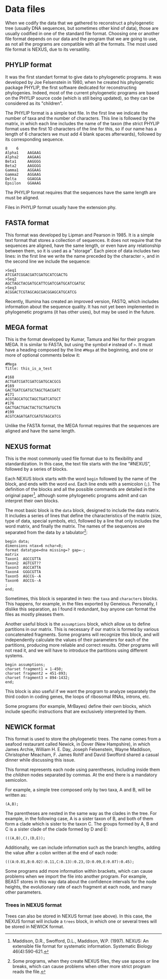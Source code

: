 # Data files

When we codify the data that we gathered to reconstruct a phylogenetic tree (usually DNA sequences, but sometimes other kind of data), those are usually codified in one of the standard file format. Choosing one or another file format depends on our data and the program that we are going to use, as not all the programs are compatible with all the formats. The most used file format is NEXUS, due to its versatility.

## PHYLIP format

It was the first standart format to give data to phylogenetic programs. It was developed by Joe Felsenstein in 1980, when he created his phylogenetic package PHYLIP, the first software dedicated for reconstructing phylogenies. Indeed, most of the current phylogenetic programs are based on the PHYLIP source code (which is still being updated), so they can be considered as its "children".

The PHYLIP format is a simple text file. In the first line we indicate the number of taxa and the number of characters. This line is followed by the matrix, in which each line includes the name of the taxon (the strict PHYLIP format uses the first 10 characters of the line for this, so if our name has a length of 6 characters we must add 4 blank spaces afterwards), followed by its corresponding sequence.

```
8    6
Alpha1    AAGAAG
Alpha2    AAGAAG
Beta1     AAGGGG
Beta2     AAGGGG
Gamma1    AGGAAG
Gamma2    AGGAAG
Delta     GGAGGA
Epsilon   GGAAAG
```

The PHYLIP format requires that the sequences have the same length are must be aligned.

Files in PHYLIP format usually have the extension phy.

## FASTA format

This format was developed by Lipman and Pearson in 1985. It is a simple text format that stores a collection of sequences. It does not require that the sequences are aligned, have the same length, or even have any relationship between them, so it is used as a "storage". Each piece of data includes two lines: in the first line we write the name preceded by the character `>`, and in the second line we include the sequence:

```
>Seq1
ATCGATCGGACGATCGATGCATCGACTG
>Seq2
AGCTAGCTACGATGCATTCGATCGATGCATCGATGC
>Seq3
ACGGACTCGTAGCAGCGACGGAGCATGCATCG
```

Recently, Illumina has created an improved version, FASTQ, which includes information about the sequence quality. It has not yet been implemented in phylogenetic programs (it has other uses), but may be used in the future.

## MEGA format

This is the format developed by Kumar, Tamura and Nei for their program MEGA. It is similar to FASTA, but using the symbol `#` instead of `>`. It must have a heading composed by the line `#Mega` at the beginning, and one or more of optional comments below it:

```
#Mega
Title: this_is_a_test

#168
ACTGATCGATCGATCGATGCACGCG
#169
GACTGATCGATGCTAGCTGACGATC
#171
ACGTAGCATGCTAGCTGATCATGCT
#176
GACTGACTGACTACTGCTGATGCTA
#199
ACGTCAGATGATCGATGTAGCATCG
```

Unlike the FASTA format, the MEGA format requires that the sequences are aligned and have the same length.

## NEXUS format

This is the most commonly used file format due to its flexibility and standardization. In this case, the text file starts with the line “#NEXUS”, followed by a series of blocks.

Each NEXUS block starts with the word `begin` followed by the name of the block, and ends with the word `end`. Each line ends with a semicolon (`;`). The definition of the blocks and all the possible commands are detailed in the original paper[^1], although some phylogenetic programs admit and can interpret their own blocks.

The most basic block is the `data` block, designed to include the data matrix. It includes a series of lines that define the characteristics of the matrix (size, type of data, special symbols, etc), followed by a line that only includes the word matrix, and finally the matrix. The names of the sequences are separated from the data by a tabulator[^2]:

```
begin data;
dimensions ntax=6 nchar=8;
format datatype=dna missing=? gap=-;
matrix
Taxon1	AGCCGTTA
Taxon2	AGTCGT??
Taxon3	AGCCATTA
Taxon4	GGGCGTTA
Taxon5	AGCCG--A
Taxon6	AGCCG--A
;
end;
```

Sometimes, this block is separated in two: the `taxa` and `characters` blocks. This happens, for example, in the files exported by Geneious. Personally, I dislike this separation, as I found it redundant, buy anyone can format the files as mostly pleases them.

Another useful block is the `assumptions` block, which allow us to define partitions in our matrix. This is necessary if our matrix is formed by various concatenated fragments. Some programs will recognize this block, and will independently calculate the values of their parameters for each of the partitions, producing more reliable and correct results. Other programs will not read it, and we will have to introduce the partitions using different systems.

```
begin assumptions;
charset fragment1 = 1-450;
charset fragment2 = 451-893;
charset fragment3 = 894-1432;
end;
```

This block is also useful if we want the program to analyze separately the third codon in coding genes, the loops of ribosomal RNAs, introns, etc.

Some programs (for example, MrBayes) define their own blocks, which include specific instructions that are exclusively interpreted by them.

## NEWICK format

This format is used to store the phylogenetic trees. The name comes from a seafood restaurant called Newick, in Dover (New Hampshire), in which James Archie, William H. E. Day, Joseph Felsenstein, Wayne Maddison, Christopher Meacham, F. James Rohlf and David Swofford shared a casual dinner while discussing this issue.

This format represents each node using parentheses, including inside them the *children* nodes separated by commas. At the end there is a mandatory semicolon.

For example, a simple tree composed only by two taxa, A and B, will be written as:

```
(A,B);
```

The parentheses are nested in the same way as the clades in the tree. For example, in the following case, A is a sister taxon of B, and both of them form a clade which is sister to the taxon C. The groups formed by A, B and C is a sister clade of the clade formed by D and E:

```
(((A,B),C),(D,E));
```

Additionally, we can include information such as the branch lengths, adding the value after a colon written at the end of each node:

```
(((A:0.01,B:0.02):0.11,C:0.13):0.23,(D:0.09,E:0.07):0.45);
```

Some programs add more information within brackets, which can cause problems when we import the file into another program. For example, BEAST stores in this way data about the confidence intervals for the node heights, the evolutionary rate of each fragment at each node, and many other parameters.

### Trees in NEXUS format

Trees can also be stored in NEXUS format (see above). In this case, the NEXUS format will include a `trees` block, in which one or several trees will be stored in NEWICK format.


[^1]: Maddison, D.R., Swofford, D.L., Maddison, W.P. (1997). NEXUS: An extensible file format for systematic information. Systematic Biology 46(4):590-621.
[^2]: Some programs, when they create NEXUS files, they use spaces or line breaks, which can cause problems when other more strict program reads the file.

